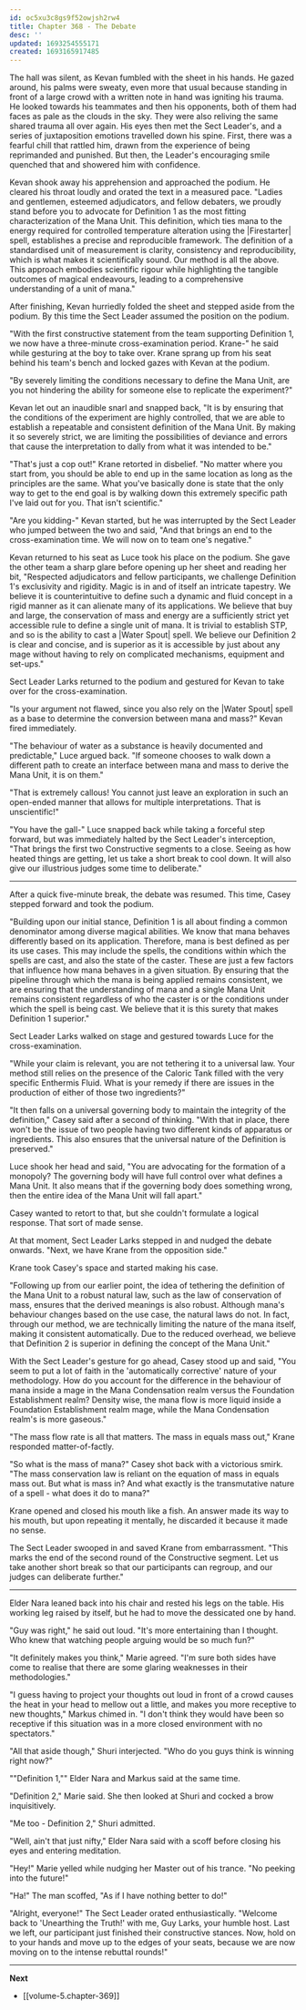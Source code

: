 ```yaml
---
id: oc5xu3c8gs9f52owjsh2rw4
title: Chapter 368 - The Debate
desc: ''
updated: 1693254555171
created: 1693165917485
---
```


The hall was silent, as Kevan fumbled with the sheet in his hands. He gazed around, his palms were sweaty, even more that usual because standing in front of a large crowd with a written note in hand was igniting his trauma. He looked towards his teammates and then his opponents, both of them had faces as pale as the clouds in the sky. They were also reliving the same shared trauma all over again. His eyes then met the Sect Leader's, and a series of juxtaposition emotions travelled down his spine. First, there was a fearful chill that rattled him, drawn from the experience of being reprimanded and punished. But then, the Leader's encouraging smile quenched that and showered him with confidence.

Kevan shook away his apprehension and approached the podium. He cleared his throat loudly and orated the text in a measured pace. "Ladies and gentlemen, esteemed adjudicators, and fellow debaters, we proudly stand before you to advocate for Definition 1 as the most fitting characterization of the Mana Unit. This definition, which ties mana to the energy required for controlled temperature alteration using the |Firestarter| spell, establishes a precise and reproducible framework. The definition of a standardised unit of measurement is clarity, consistency and reproducibility, which is what makes it scientifically sound. Our method is all the above. This approach embodies scientific rigour while highlighting the tangible outcomes of magical endeavours, leading to a comprehensive understanding of a unit of mana."

After finishing, Kevan hurriedly folded the sheet and stepped aside from the podium. By this time the Sect Leader assumed the position on the podium.

"With the first constructive statement from the team supporting Definition 1, we now have a three-minute cross-examination period. Krane-" he said while gesturing at the boy to take over. Krane sprang up from his seat behind his team's bench and locked gazes with Kevan at the podium.

"By severely limiting the conditions necessary to define the Mana Unit, are you not hindering the ability for someone else to replicate the experiment?"

Kevan let out an inaudible snarl and snapped back, "It is by ensuring that the conditions of the experiment are highly controlled, that we are able to establish a repeatable and consistent definition of the Mana Unit. By making it so severely strict, we are limiting the possibilities of deviance and errors that cause the interpretation to dally from what it was intended to be."

"That's just a cop out!" Krane retorted in disbelief. "No matter where you start from, you should be able to end up in the same location as long as the principles are the same. What you've basically done is state that the only way to get to the end goal is by walking down this extremely specific path I've laid out for you. That isn't scientific."

"Are you kidding-" Kevan started, but he was interrupted by the Sect Leader who jumped between the two and said, "And that brings an end to the cross-examination time. We will now on to team one's negative."

Kevan returned to his seat as Luce took his place on the podium. She gave the other team a sharp glare before opening up her sheet and reading her bit, "Respected adjudicators and fellow participants, we challenge Definition 1's exclusivity and rigidity. Magic is in and of itself an intricate tapestry. We believe it is counterintuitive to define such a dynamic and fluid concept in a rigid manner as it can alienate many of its applications. We believe that buy and large, the conservation of mass and energy are a sufficiently strict yet accessible rule to define a single unit of mana. It is trivial to establish STP, and so is the ability to cast a |Water Spout| spell. We believe our Definition 2 is clear and concise, and is superior as it is accessible by just about any mage without having to rely on complicated mechanisms, equipment and set-ups."

Sect Leader Larks returned to the podium and gestured for Kevan to take over for the cross-examination.

"Is your argument not flawed, since you also rely on the |Water Spout| spell as a base to determine the conversion between mana and mass?" Kevan fired immediately.

"The behaviour of water as a substance is heavily documented and predictable," Luce argued back. "If someone chooses to walk down a different path to create an interface between mana and mass to derive the Mana Unit, it is on them."

"That is extremely callous! You cannot just leave an exploration in such an open-ended manner that allows for multiple interpretations. That is unscientific!"

"You have the gall-" Luce snapped back while taking a forceful step forward, but was immediately halted by the Sect Leader's interception, "That brings the first two Constructive segments to a close. Seeing as how heated things are getting, let us take a short break to cool down. It will also give our illustrious judges some time to deliberate."

____

After a quick five-minute break, the debate was resumed. This time, Casey stepped forward and took the podium.

"Building upon our initial stance, Definition 1 is all about finding a common denominator among diverse magical abilities. We know that mana behaves differently based on its application. Therefore, mana is best defined as per its use cases. This may include the spells, the conditions within which the spells are cast, and also the state of the caster. These are just a few factors that influence how mana behaves in a given situation. By ensuring that the pipeline through which the mana is being applied remains consistent, we are ensuring that the understanding of mana and a single Mana Unit remains consistent regardless of who the caster is or the conditions under which the spell is being cast. We believe that it is this surety that makes Definition 1 superior."

Sect Leader Larks walked on stage and gestured towards Luce for the cross-examination.

"While your claim is relevant, you are not tethering it to a universal law. Your method still relies on the presence of the Caloric Tank filled with the very specific Enthermis Fluid. What is your remedy if there are issues in the production of either of those two ingredients?"

"It then falls on a universal governing body to maintain the integrity of the definition," Casey said after a second of thinking. "With that in place, there won't be the issue of two people having two different kinds of apparatus or ingredients. This also ensures that the universal nature of the Definition is preserved."

Luce shook her head and said, "You are advocating for the formation of a monopoly? The governing body will have full control over what defines a Mana Unit. It also means that if the governing body does something wrong, then the entire idea of the Mana Unit will fall apart."

Casey wanted to retort to that, but she couldn't formulate a logical response. That sort of made sense.

At that moment, Sect Leader Larks stepped in and nudged the debate onwards. "Next, we have Krane from the opposition side."

Krane took Casey's space and started making his case.

"Following up from our earlier point, the idea of tethering the definition of the Mana Unit to a robust natural law, such as the law of conservation of mass, ensures that the derived meanings is also robust. Although mana's behaviour changes based on the use case, the natural laws do not. In fact, through our method, we are technically limiting the nature of the mana itself, making it consistent automatically. Due to the reduced overhead, we believe that Definition 2 is superior in defining the concept of the Mana Unit."

With the Sect Leader's gesture for go ahead, Casey stood up and said, "You seem to put a lot of faith in the 'automatically corrective' nature of your methodology. How do you account for the difference in the behaviour of mana inside a mage in the Mana Condensation realm versus the Foundation Establishment realm? Density wise, the mana flow is more liquid inside a Foundation Establishment realm mage, while the Mana Condensation realm's is more gaseous."

"The mass flow rate is all that matters. The mass in equals mass out," Krane responded matter-of-factly.

"So what is the mass of mana?" Casey shot back with a victorious smirk. "The mass conservation law is reliant on the equation of mass in equals mass out. But what is mass in? And what exactly is the transmutative nature of a spell - what does it do to mana?"

Krane opened and closed his mouth like a fish. An answer made its way to his mouth, but upon repeating it mentally, he discarded it because it made no sense.

The Sect Leader swooped in and saved Krane from embarrassment. "This marks the end of the second round of the Constructive segment. Let us take another short break so that our participants can regroup, and our judges can deliberate further."

____

Elder Nara leaned back into his chair and rested his legs on the table. His working leg raised by itself, but he had to move the dessicated one by hand.

"Guy was right," he said out loud. "It's more entertaining than I thought. Who knew that watching people arguing would be so much fun?"

"It definitely makes you think," Marie agreed. "I'm sure both sides have come to realise that there are some glaring weaknesses in their methodologies."

"I guess having to project your thoughts out loud in front of a crowd causes the heat in your head to mellow out a little, and makes you more receptive to new thoughts," Markus chimed in. "I don't think they would have been so receptive if this situation was in a more closed environment with no spectators."

"All that aside though," Shuri interjected. "Who do you guys think is winning right now?"

""Definition 1,"" Elder Nara and Markus said at the same time.

"Definition 2," Marie said. She then looked at Shuri and cocked a brow inquisitively.

"Me too - Definition 2," Shuri admitted.

"Well, ain't that just nifty," Elder Nara said with a scoff before closing his eyes and entering meditation.

"Hey!" Marie yelled while nudging her Master out of his trance. "No peeking into the future!"

"Ha!" The man scoffed, "As if I have nothing better to do!"

"Alright, everyone!" The Sect Leader orated enthusiastically. "Welcome back to 'Unearthing the Truth!' with me, Guy Larks, your humble host. Last we left, our participant just finished their constructive stances. Now, hold on to your hands and move up to the edges of your seats, because we are now moving on to the intense rebuttal rounds!"

____

**Next**
* [[volume-5.chapter-369]]